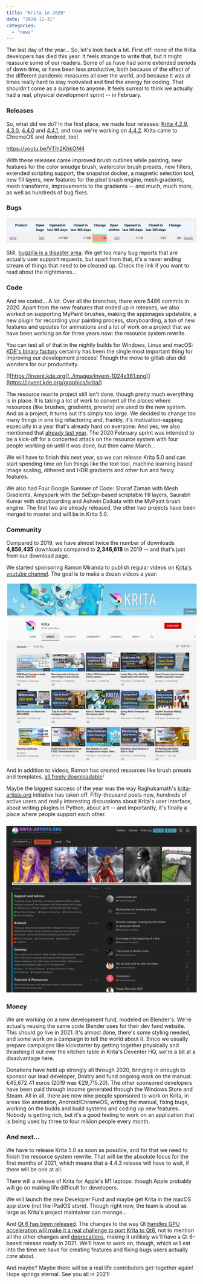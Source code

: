 ```yaml
---
title: "Krita in 2020"
date: "2020-12-31"
categories: 
  - "news"
---
```


The last day of the year... So, let's look back a bit. First off: none of the Krita developers has died this year. It feels strange to write that, but it might reassure some of our readers. Some of us have had some extended periods of down time, or have been less productive, both because of the effect of the different pandemic measures all over the world, and because it was at times really hard to stay motivated and find the energy for coding. That shouldn't come as a surprise to anyone. It feels surreal to think we actually had a real, physical development sprint -- in February.

### Releases

So, what did we do? In the first place, we made four releases: [Krita 4.2.9](https://krita.org/en/item/krita-4-2-9-released/), [4.3.0](https://krita.org/en/item/krita-4-3-0-released/), [4.4.0](https://krita.org/en/item/krita-4-4-0-released/) and [4.4.1](https://krita.org/en/item/krita-4-4-1-released/), and now we're working on [4.4.2](https://krita.org/en/item/second-beta-for-krita-4-4-2/). Krita came to ChromeOS and Android, too!

https://youtu.be/VTlh2KhkOM4

With these releases came improved brush outlines while painting, new features for the color smudge brush, watercolor brush presets, new filters, extended scripting support, the snapshot docker, a magnetic selection tool, new fill layers, new features for the pixel brush engine, mesh gradients, mesh transforms, improvements to the gradients -- and much, much more, as well as hundreds of bug fixes.

### Bugs

[![](../images/bugs_2020-1024x135.png)](https://krita.org/wp-content/uploads/2020/12/bugs_2020.png)

Still, [bugzilla is a disaster area](https://valdyas.org/fading/hacking/krita-hacking/nightmares-and-bugs/). We get too many bug reports that are actually user support requests, but apart from that, it's a never ending stream of things that need to be cleaned up. Check the link if you want to read about the nightmares...

### Code

And we coded... A _lot_. Over all the branches, there were 5486 commits in 2020. Apart from the new features that ended up in releases, we also worked on supporting MyPaint brushes, making the appimages updatable, a new plugin for recording your painting process, storyboarding, a ton of new features and updates for animations and a lot of work on a project that we have been working on for three years now: the resource system rewrite.

You can test all of that in the nightly builds for Windows, Linux and macOS: [KDE's binary factory](https://binary-factory.kde.org/) certainly has been the single most important thing for improving our development process! Though the move to gitlab also did wonders for our productivity.

[![https://invent.kde.org](../images/invent-1024x361.png)](https://invent.kde.org/graphics/krita/)

The resource rewrite project still isn't done, though pretty much everything is in place. It is taking a lot of work to convert all the places where resources (like brushes, gradients, presets) are used to the new system. And as a project, it turns out it's simply too _large_. We decided to change too many things in one big refactoring and, frankly, it's motivation-sapping especially in a year that's already hard on everyone. And yes, we also mentioned that [already last year](https://krita.org/en/item/krita-in-2019-and-2020/). The 2020 February sprint was intended to be a kick-off for a concerted attack on the resource system with four people working on until it was done, but then came March...

We will have to finish this next year, so we can release Krita 5.0 and can start spending time on fun things like the text tool, machine learning based image scaling, dithered and HDR gradients and other fun and fancy features.

We also had Four Google Summer of Code: Sharaf Zaman with Mesh Gradients, Amyspark with the SeExpr-based scriptable fill layers, Saurabh Kumar with storyboarding and Ashwin Daikata with the MyPaint brush engine. The first two are already released, the other two projects have been merged to master and will be in Krita 5.0.

### Community

Compared to 2019, we have almost twice the number of downloads **4,856,435** downloads compared to **2,346,618** in 2019 -- and that's just from our download page.

We started sponsoring Ramon Miranda to publish regular videos on [Krita's youtube channel](https://www.youtube.com/channel/UCkIccKaHDGA8lYVmUerLhag). The goal is to make a dozen videos a year:

[![](../images/youtube-1024x957.png)](https://www.youtube.com/channel/UCkIccKaHDGA8lYVmUerLhag)

And in addition to videos, Ramon has created resources like brush presets and templates, [all freely downloadable](https://files.kde.org/krita/extras/)!

Maybe the biggest success of the year was the way Raghukamath's [krita-artists.org](https://krita-artists.org) initiative has taken off. Fifty-thousand posts now, hundreds of active users and really interesting discussions about Krita's user interface, about writing plugins in Python, about art -- and importantly, it's finally a place where people support each other.

### [![krita-artists website](../images/krita-artists-1024x894.png)](https://krita-artists.org)

### Money

We are working on a new development fund, modeled on Blender's. We're actually reusing the same code Blender uses for their dev fund website. This should go live in 2021. It's almost done, there's some styling needed, and some work on a campaign to tell the world about it. Since we usually prepare campaigns like kickstarter by getting together physically and thrashing it out over the kitchen table in Krita's Deventer HQ, we're a bit at a disadvantage here.

Donations have held up strongly all through 2020, bringing in enough to sponsor our lead developer, Dmitry and fund ongoing work on the manual: €45,672.41 euros (2019 was €29,715.20). The other sponsored developers have been paid through income generated through the Windows Store and Steam. All in all, there are now nine people sponsored to work on Krita, in areas like animation, Android/ChromeOS, writing the manual, fixing bugs, working on the builds and build systems and coding up new features. Nobody is getting rich, but it's a good feeling to work on an application that is being used by three to four _million_ people every month.

### And next...

We have to release Krita 5.0 as soon as possible, and for that we need to finish the resource system rewrite. That will be the absolute focus for the first months of 2021, which means that a 4.4.3 release will have to wait, if there will be one at all.

There will a release of Krita for Apple's M1 laptops: though Apple probably will go on making life difficult for developers.

We will launch the new Developer Fund and maybe get Krita in the macOS app store (not the iPadOS store). Though right now, the team is about as large as Krita's project maintainer can manage...

And [Qt 6 has been released](https://www.qt.io/blog/qt-6.0-released). The changes to the way Qt [handles GPU acceleration will make it a real challenge to port Krita to Qt6](https://valdyas.org/fading/hacking/krita-hacking/krita-opengl-and-qt/), not to mention all the other changes and [deprecations](https://lists.qt-project.org/pipermail/development/2020-April/039278.html), making it unlikely we'll have a Qt 6-based release ready in 2021. We'll have to work on, though, which will eat into the time we have for creating features and fixing bugs users actually _care_ about.

And maybe? Maybe there will be a real life contributors get-together again! Hope springs eternal. See you all in 2021!
